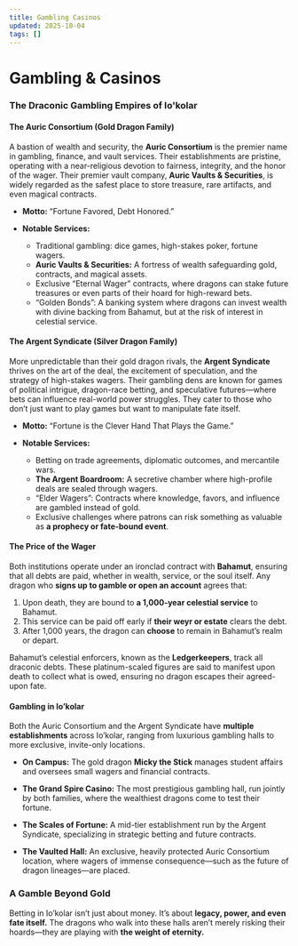 ```yaml
---
title: Gambling Casinos
updated: 2025-10-04
tags: []
---
```


# Gambling & Casinos

### The Draconic Gambling Empires of Io'kolar

#### **The Auric Consortium (Gold Dragon Family)**
A bastion of wealth and security, the **Auric Consortium** is the premier name in gambling, finance, and vault services. Their establishments are pristine, operating with a near-religious devotion to fairness, integrity, and the honor of the wager. Their premier vault company, **Auric Vaults & Securities**, is widely regarded as the safest place to store treasure, rare artifacts, and even magical contracts.

- **Motto:** “Fortune Favored, Debt Honored.”

- **Notable Services:**
  - Traditional gambling: dice games, high-stakes poker, fortune wagers.
  - **Auric Vaults & Securities:** A fortress of wealth safeguarding gold, contracts, and magical assets.
  - Exclusive “Eternal Wager” contracts, where dragons can stake future treasures or even parts of their hoard for high-reward bets.
  - “Golden Bonds”: A banking system where dragons can invest wealth with divine backing from Bahamut, but at the risk of interest in celestial service.

#### **The Argent Syndicate (Silver Dragon Family)**
More unpredictable than their gold dragon rivals, the **Argent Syndicate** thrives on the art of the deal, the excitement of speculation, and the strategy of high-stakes wagers. Their gambling dens are known for games of political intrigue, dragon-race betting, and speculative futures—where bets can influence real-world power struggles. They cater to those who don’t just want to play games but want to manipulate fate itself.

- **Motto:** “Fortune is the Clever Hand That Plays the Game.”

- **Notable Services:**
  - Betting on trade agreements, diplomatic outcomes, and mercantile wars.
  - **The Argent Boardroom:** A secretive chamber where high-profile deals are sealed through wagers.
  - “Elder Wagers”: Contracts where knowledge, favors, and influence are gambled instead of gold.
  - Exclusive challenges where patrons can risk something as valuable as **a prophecy or fate-bound event**.

#### **The Price of the Wager**
Both institutions operate under an ironclad contract with **Bahamut**, ensuring that all debts are paid, whether in wealth, service, or the soul itself. Any dragon who **signs up to gamble or open an account** agrees that:

1. Upon death, they are bound to **a 1,000-year celestial service** to Bahamut.
2. This service can be paid off early if **their weyr or estate** clears the debt.
3. After 1,000 years, the dragon can **choose** to remain in Bahamut’s realm or depart.

Bahamut’s celestial enforcers, known as the **Ledgerkeepers**, track all draconic debts. These platinum-scaled figures are said to manifest upon death to collect what is owed, ensuring no dragon escapes their agreed-upon fate.

#### **Gambling in Io’kolar**
Both the Auric Consortium and the Argent Syndicate have **multiple establishments** across Io’kolar, ranging from luxurious gambling halls to more exclusive, invite-only locations.

- **On Campus:** The gold dragon **Micky the Stick** manages student affairs and oversees small wagers and financial contracts.

- **The Grand Spire Casino:** The most prestigious gambling hall, run jointly by both families, where the wealthiest dragons come to test their fortune.

- **The Scales of Fortune:** A mid-tier establishment run by the Argent Syndicate, specializing in strategic betting and future contracts.

- **The Vaulted Hall:** An exclusive, heavily protected Auric Consortium location, where wagers of immense consequence—such as the future of dragon lineages—are placed.

### **A Gamble Beyond Gold**
Betting in Io’kolar isn’t just about money. It’s about **legacy, power, and even fate itself.** The dragons who walk into these halls aren’t merely risking their hoards—they are playing with **the weight of eternity.**

